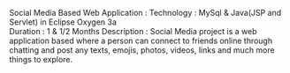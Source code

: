 Social Media Based Web Application :
Technology : MySql & Java(JSP and Servlet) in Eclipse Oxygen 3a  
Duration : 1 & 1/2 Months 
Description : Social Media project is a web application based where a person can connect to friends online through chatting and post any texts, emojis, photos, videos, links and much more things to explore.
